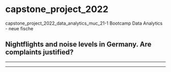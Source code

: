 # capstone_project_2022
capstone_project_2022_data_analytics_muc_21-1
Bootcamp Data Analytics - neue fische
## Nightflights and noise levels in Germany. Are complaints justified?
--- 


---
<br><br><br>
